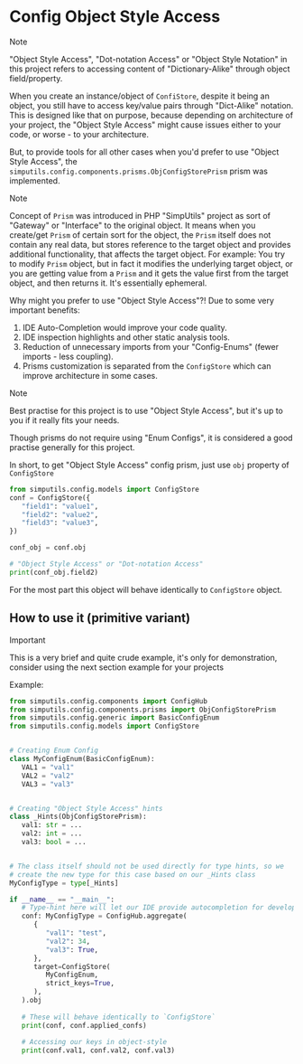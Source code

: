 # Config Object Style Access

> [!NOTE]
> "Object Style Access", "Dot-notation Access" or "Object Style Notation" 
> in this project refers to accessing content of "Dictionary-Alike" through object field/property.

When you create an instance/object of `ConfiStore`, despite it being an object,
you still have to access key/value pairs through "Dict-Alike" notation. 
This is designed like that on purpose, because depending on architecture of your project,
the "Object Style Access" might cause issues either to your code, or worse - to your architecture.

But, to provide tools for all other cases when you'd prefer to use "Object Style Access",
the `simputils.config.components.prisms.ObjConfigStorePrism` prism was implemented.

> [!NOTE]
> Concept of `Prism` was introduced in PHP "SimpUtils" project as sort of "Gateway" or "Interface"
> to the original object. It means when you create/get `Prism` of certain sort for the object,
> the `Prism` itself does not contain any real data, but stores reference to the target object
> and provides additional functionality, that affects the target object.
> For example: You try to modify `Prism` object, but in fact it modifies the underlying target object,
> or you are getting value from a `Prism` and it gets the value first from the target object, and then
> returns it. It's essentially ephemeral.

Why might you prefer to use "Object Style Access"?! Due to some very important benefits:
1. IDE Auto-Completion would improve your code quality.
2. IDE inspection highlights and other static analysis tools.
3. Reduction of unnecessary imports from your "Config-Enums" (fewer imports - less coupling).
4. Prisms customization is separated from the `ConfigStore` 
   which can improve architecture in some cases.

> [!NOTE]
> Best practise for this project is to use "Object Style Access", but it's up to you
> if it really fits your needs.

Though prisms do not require using "Enum Configs", it is considered 
a good practise generally for this project.

In short, to get "Object Style Access" config prism, just use `obj` property of `ConfigStore`
```python
from simputils.config.models import ConfigStore
conf = ConfigStore({
   "field1": "value1",
   "field2": "value2",
   "field3": "value3",
})

conf_obj = conf.obj

# "Object Style Access" or "Dot-notation Access"
print(conf_obj.field2)
```

For the most part this object will behave identically to `ConfigStore` object.

## How to use it (primitive variant)

> [!IMPORTANT]
> This is a very brief and quite crude example, it's only for demonstration, 
> consider using the next section example for your projects 

Example:

```python
from simputils.config.components import ConfigHub
from simputils.config.components.prisms import ObjConfigStorePrism
from simputils.config.generic import BasicConfigEnum
from simputils.config.models import ConfigStore


# Creating Enum Config
class MyConfigEnum(BasicConfigEnum):
   VAL1 = "val1"
   VAL2 = "val2"
   VAL3 = "val3"


# Creating "Object Style Access" hints
class _Hints(ObjConfigStorePrism):
   val1: str = ...
   val2: int = ...
   val3: bool = ...


# The class itself should not be used directly for type hints, so we
# create the new type for this case based on our _Hints class
MyConfigType = type[_Hints]

if __name__ == "__main__":
   # Type-hint here will let our IDE provide autocompletion for developers
   conf: MyConfigType = ConfigHub.aggregate(
      {
         "val1": "test",
         "val2": 34,
         "val3": True,
      },
      target=ConfigStore(
         MyConfigEnum,
         strict_keys=True,
      ),
   ).obj
   
   # These will behave identically to `ConfigStore`
   print(conf, conf.applied_confs)
   
   # Accessing our keys in object-style
   print(conf.val1, conf.val2, conf.val3)
```

